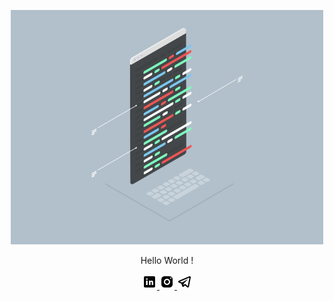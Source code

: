 <p align="center">
<a href="https://vsptpm.studio"  target="_blank">
                     <img width="500" src="meh.gif" alt="vsptpm">
</a>
      
 
</p>
<p align="center">Hello World !</p> 
<p align="center">
<a href="https://www.linkedin.com/in/vsptpm"  target="_blank">
                    <img src="./link.png" alt="linkedin_Icon">
</a>
          
<a href="https://www.instagram.com/vsptpm/"  target="_blank">
                   <img src="./insta.png" alt="Instagram_icon">
</a>

<a href="https://t.me/vsptpm"  target="_blank">
                   <img src="./tele.png" alt="telegram_icons">
                </a></p> 
